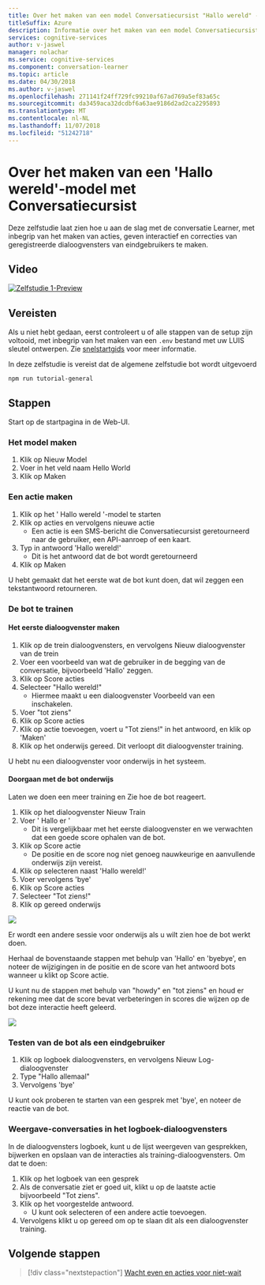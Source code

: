 ```yaml
---
title: Over het maken van een model Conversatiecursist "Hallo wereld" - Microsoft Cognitive Services | Microsoft Docs
titleSuffix: Azure
description: Informatie over het maken van een model Conversatiecursist "Hallo wereld".
services: cognitive-services
author: v-jaswel
manager: nolachar
ms.service: cognitive-services
ms.component: conversation-learner
ms.topic: article
ms.date: 04/30/2018
ms.author: v-jaswel
ms.openlocfilehash: 271141f24ff729fc99210af67ad769a5ef83a65c
ms.sourcegitcommit: da3459aca32dcdbf6a63ae9186d2ad2ca2295893
ms.translationtype: MT
ms.contentlocale: nl-NL
ms.lasthandoff: 11/07/2018
ms.locfileid: "51242718"
---
```

# <a name="how-to-create-a-hello-world-model-with-conversation-learner"></a>Over het maken van een 'Hallo wereld'-model met Conversatiecursist

Deze zelfstudie laat zien hoe u aan de slag met de conversatie Learner, met inbegrip van het maken van acties, geven interactief en correcties van geregistreerde dialoogvensters van eindgebruikers te maken.

## <a name="video"></a>Video

[![Zelfstudie 1-Preview](https://aka.ms/cl-tutorial-01-preview)](https://aka.ms/blis-tutorial-01)


## <a name="requirements"></a>Vereisten
Als u niet hebt gedaan, eerst controleert u of alle stappen van de setup zijn voltooid, met inbegrip van het maken van een `.env` bestand met uw LUIS sleutel ontwerpen.  Zie [snelstartgids](https://github.com/Microsoft/ConversationLearner-Samples) voor meer informatie.

In deze zelfstudie is vereist dat de algemene zelfstudie bot wordt uitgevoerd

    npm run tutorial-general

## <a name="steps"></a>Stappen

Start op de startpagina in de Web-UI.

### <a name="create-the-model"></a>Het model maken
1. Klik op Nieuw Model
2. Voer in het veld naam Hello World
3. Klik op Maken

### <a name="create-an-action"></a>Een actie maken

1. Klik op het ' Hallo wereld '-model te starten
2. Klik op acties en vervolgens nieuwe actie
    - Een actie is een SMS-bericht die Conversatiecursist geretourneerd naar de gebruiker, een API-aanroep of een kaart.
3. Typ in antwoord 'Hallo wereld!'
    - Dit is het antwoord dat de bot wordt geretourneerd
4. Klik op Maken

U hebt gemaakt dat het eerste wat de bot kunt doen, dat wil zeggen een tekstantwoord retourneren.

### <a name="train-the-bot"></a>De bot te trainen

#### <a name="create-the-first-dialog"></a>Het eerste dialoogvenster maken

1. Klik op de trein dialoogvensters, en vervolgens Nieuw dialoogvenster van de trein
2. Voer een voorbeeld van wat de gebruiker in de begging van de conversatie, bijvoorbeeld 'Hallo' zeggen.
3. Klik op Score acties
4. Selecteer "Hallo wereld!"
    - Hiermee maakt u een dialoogvenster Voorbeeld van een inschakelen. 
2. Voer "tot ziens"
3. Klik op Score acties
4. Klik op actie toevoegen, voert u "Tot ziens!" in het antwoord, en klik op 'Maken'
5. Klik op het onderwijs gereed. Dit verloopt dit dialoogvenster training.

U hebt nu een dialoogvenster voor onderwijs in het systeem.

#### <a name="continue-teaching-the-bot"></a>Doorgaan met de bot onderwijs
Laten we doen een meer training en Zie hoe de bot reageert.

1. Klik op het dialoogvenster Nieuw Train
2. Voer ' Hallo er '
    - Dit is vergelijkbaar met het eerste dialoogvenster en we verwachten dat een goede score ophalen van de bot.
2. Klik op Score actie
    - De positie en de score nog niet genoeg nauwkeurige en aanvullende onderwijs zijn vereist.
3. Klik op selecteren naast 'Hallo wereld!'
4. Voer vervolgens 'bye'
5. Klik op Score acties
6. Selecteer "Tot ziens!"
7. Klik op gereed onderwijs

![](../media/tutorial1_actions.PNG)

Er wordt een andere sessie voor onderwijs als u wilt zien hoe de bot werkt doen.

Herhaal de bovenstaande stappen met behulp van 'Hallo' en 'byebye', en noteer de wijzigingen in de positie en de score van het antwoord bots wanneer u klikt op Score actie.

U kunt nu de stappen met behulp van "howdy" en "tot ziens" en houd er rekening mee dat de score bevat verbeteringen in scores die wijzen op de bot deze interactie heeft geleerd.

![](../media/tutorial1_dialogs.PNG)

### <a name="test-the-bot-as-an-end-user"></a>Testen van de bot als een eindgebruiker

1. Klik op logboek dialoogvensters, en vervolgens Nieuw Log-dialoogvenster
2. Type "Hallo allemaal"
3. Vervolgens 'bye'

U kunt ook proberen te starten van een gesprek met 'bye', en noteer de reactie van de bot.

### <a name="view-conversations-in-the-log-dialogs"></a>Weergave-conversaties in het logboek-dialoogvensters

In de dialoogvensters logboek, kunt u de lijst weergeven van gesprekken, bijwerken en opslaan van de interacties als training-dialoogvensters. Om dat te doen:

1. Klik op het logboek van een gesprek
2. Als de conversatie ziet er goed uit, klikt u op de laatste actie bijvoorbeeld "Tot ziens".
3. Klik op het voorgestelde antwoord. 
    - U kunt ook selecteren of een andere actie toevoegen.
4. Vervolgens klikt u op gereed om op te slaan dit als een dialoogvenster training.

## <a name="next-steps"></a>Volgende stappen

> [!div class="nextstepaction"]
> [Wacht even en acties voor niet-wait](./2-wait-vs-nonwait-actions.md)
